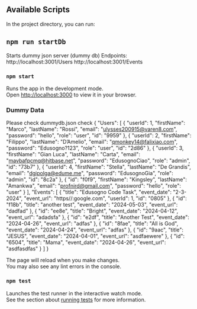 ## Available Scripts

In the project directory, you can run:

## `npm run startDb`

Starts dummy json server (dummy db)
Endpoints:
http://localhost:3001/Users
http://localhost:3001/Events

### `npm start`

Runs the app in the development mode.\
Open [http://localhost:3000](http://localhost:3000) to view it in your browser.

### Dummy Data

Please check dummydb.json check
{
"Users": [
{
"userId": 1,
"firstName": "Marco",
"lastName": "Rossi",
"email": "ulysses200915@varen8.com",
"password": "hello",
"role": "user",
"id": "9959"
},
{
"userId": 2,
"firstName": "Filippo",
"lastName": "D’Amelio",
"email": "qmonkey14@falixiao.com",
"password": "Edusogno?123",
"role": "user",
"id": "2d86"
},
{
"userId": 3,
"firstName": "Gian Luca",
"lastName": "Carta",
"email": "mavbafpcmq@hitbase.net",
"password": "EdusognoCiao",
"role": "admin",
"id": "73b7"
},
{
"userId": 4,
"firstName": "Stella",
"lastName": "De Grandis",
"email": "dgipolga@edume.me",
"password": "EdusognoGia",
"role": "admin",
"id": "8c2a"
},
{
"id": "f0f9",
"firstName": "Kingsley",
"lastName": "Amankwa",
"email": "profnird@gmail.com",
"password": "hello",
"role": "user"
}
],
"Events": [
{
"title": "Edusogno Code Task",
"event_date": "2-3-2024",
"event_url": "https//:google.com",
"userId": 1,
"id": "0805"
},
{
"id": "f18b",
"title": "another test",
"event_date": "2024-05-03",
"event_url": "dadfad"
},
{
"id": "ee8e",
"title": "Bright",
"event_date": "2024-04-12",
"event_url": "adadsfa"
},
{
"id": "e2df",
"title": "Another Test",
"event_date": "2024-04-26",
"event_url": "adfas"
},
{
"id": "8fae",
"title": "All is God",
"event_date": "2024-04-24",
"event_url": "adfas"
},
{
"id": "9aac",
"title": "JESUS",
"event_date": "2024-04-01",
"event_url": "asdfaewere"
},
{
"id": "6504",
"title": "Mama",
"event_date": "2024-04-26",
"event_url": "asdfasdfas"
}
]
}

The page will reload when you make changes.\
You may also see any lint errors in the console.

### `npm test`

Launches the test runner in the interactive watch mode.\
See the section about [running tests](https://facebook.github.io/create-react-app/docs/running-tests) for more information.
